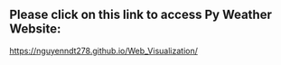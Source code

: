 ## Please click on this link to access Py Weather Website:
https://nguyenndt278.github.io/Web_Visualization/
